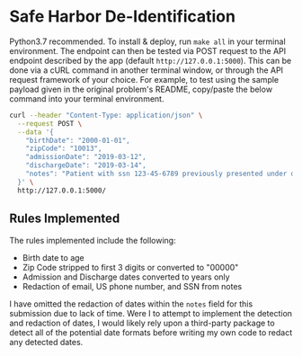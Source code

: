 # Safe Harbor De-Identification

Python3.7 recommended.  To install & deploy, run `make all` in your terminal environment.  The endpoint can then be tested via POST request to the API endpoint described by the app (default `http://127.0.0.1:5000`).  This can be done via a cURL command in another terminal window, or through the API request framework of your choice.  For example, to test using the sample payload given in the original problem's README, copy/paste the below command into your terminal environment.

```bash
curl --header "Content-Type: application/json" \
  --request POST \
  --data '{
    "birthDate": "2000-01-01",
    "zipCode": "10013",
    "admissionDate": "2019-03-12",
    "dischargeDate": "2019-03-14",
    "notes": "Patient with ssn 123-45-6789 previously presented under different ssn, email abc@xyz.com. Phone number 555-123-4567."
  }' \
  http://127.0.0.1:5000/
```
## Rules Implemented
The rules implemented include the following:
* Birth date to age
* Zip Code stripped to first 3 digits or converted to "00000"
* Admission and Discharge dates converted to years only
* Redaction of email, US phone number, and SSN from notes

I have omitted the redaction of dates within the `notes` field for this submission due to lack of time.  Were I to attempt to implement the detection and redaction of dates, I would likely rely upon a third-party package to detect all of the potential date formats before writing my own code to redact any detected dates.